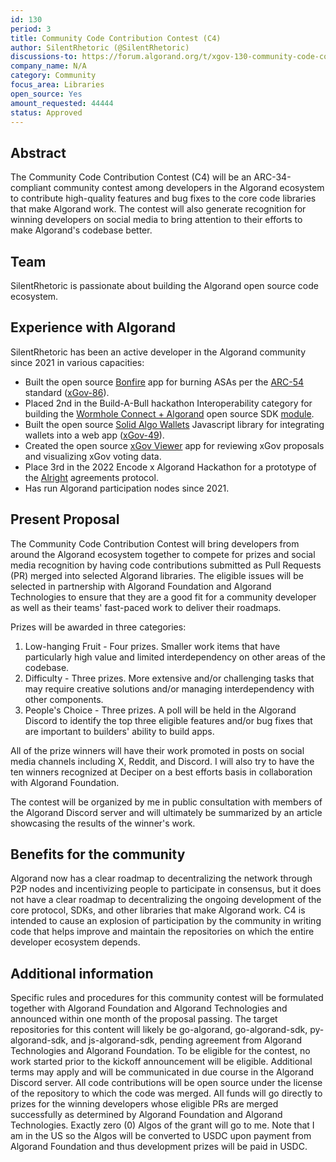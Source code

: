 ```yaml
---
id: 130
period: 3
title: Community Code Contribution Contest (C4)
author: SilentRhetoric (@SilentRhetoric)
discussions-to: https://forum.algorand.org/t/xgov-130-community-code-contribution-contest-c4/11230
company_name: N/A
category: Community
focus_area: Libraries
open_source: Yes
amount_requested: 44444
status: Approved
---
```


## Abstract

The Community Code Contribution Contest (C4) will be an ARC-34-compliant community contest among developers in the Algorand ecosystem to contribute high-quality features and bug fixes to the core code libraries that make Algorand work.  The contest will also generate recognition for winning developers on social media to bring attention to their efforts to make Algorand's codebase better.

## Team

SilentRhetoric is passionate about building the Algorand open source code ecosystem.  

## Experience with Algorand

SilentRhetoric has been an active developer in the Algorand community since 2021 in various capacities:

- Built the open source <a href="https://thebonfire.app" target="_blank">Bonfire</a> app for burning ASAs per the <a href="https://arc.algorand.foundation/ARCs/arc-0054" target="_blank">ARC-54</a> standard ([xGov-86](xgov-86.md)).
- Placed 2nd in the Build-A-Bull hackathon Interoperability category for building the <a href="https://pitch.com/v/Wormhole-Connect-Algorand-c5jjuf" target="_blank">Wormhole Connect + Algorand</a> open source SDK <a href="https://www.npmjs.com/package/@wormhole-foundation/connect-sdk-algorand/v/0.3.0-beta.8" target="_blank">module</a>.
- Built the open source <a href="https://solid-algo-wallets-example.netlify.app" target="_blank">Solid Algo Wallets</a> Javascript library for integrating wallets into a web app ([xGov-49](xgov-49.md)).
- Created the open source <a href="https://xgov-viewer.netlify.app" target="_blank">xGov Viewer</a> app for reviewing xGov proposals and visualizing xGov voting data.
- Place 3rd in the 2022 Encode x Algorand Hackathon for a prototype of the <a href="https://alright.app" target="_blank">Alright</a> agreements protocol.
- Has run Algorand participation nodes since 2021.

## Present Proposal

The Community Code Contribution Contest will bring developers from around the Algorand ecosystem together to compete for prizes and social media recognition by having code contributions submitted as Pull Requests (PR) merged into selected Algorand libraries.  The eligible issues will be selected in partnership with Algorand Foundation and Algorand Technologies to ensure that they are a good fit for a community developer as well as their teams' fast-paced work to deliver their roadmaps.  

Prizes will be awarded in three categories:
1. Low-hanging Fruit - Four prizes.  Smaller work items that have particularly high value and limited interdependency on other areas of the codebase.  
2. Difficulty - Three prizes.  More extensive and/or challenging tasks that may require creative solutions and/or managing interdependency with other components.
3. People's Choice - Three prizes.  A poll will be held in the Algorand Discord to identify the top three eligible features and/or bug fixes that are important to builders' ability to build apps.

All of the prize winners will have their work promoted in posts on social media channels including X, Reddit, and Discord.  I will also try to have the ten winners recognized at Deciper on a best efforts basis in collaboration with Algorand Foundation.

The contest will be organized by me in public consultation with members of the Algorand Discord server and will ultimately be summarized by an article showcasing the results of the winner's work.

## Benefits for the community

Algorand now has a clear roadmap to decentralizing the network through P2P nodes and incentivizing people to participate in consensus, but it does not have a clear roadmap to decentralizing the ongoing development of the core protocol, SDKs, and other libraries that make Algorand work.  C4 is intended to cause an explosion of participation by the community in writing code that helps improve and maintain the repositories on which the entire developer ecosystem depends.  

## Additional information

Specific rules and procedures for this community contest will be formulated together with Algorand Foundation and Algorand Technologies and announced within one month of the proposal passing.  The target repositories for this content will likely be go-algorand, go-algorand-sdk, py-algorand-sdk, and js-algorand-sdk, pending agreement from Algorand Technologies and Algorand Foundation.  To be eligible for the contest, no work started prior to the kickoff announcement will be eligible.  Additional terms may apply and will be communicated in due course in the Algorand Discord server.  All code contributions will be open source under the license of the repository to which the code was merged.  All funds will go directly to prizes for the winning developers whose eligible PRs are merged successfully as determined by Algorand Foundation and Algorand Technologies.  Exactly zero (0) Algos of the grant will go to me.  Note that I am in the US so the Algos will be converted to USDC upon payment from Algorand Foundation and thus development prizes will be paid in USDC.

